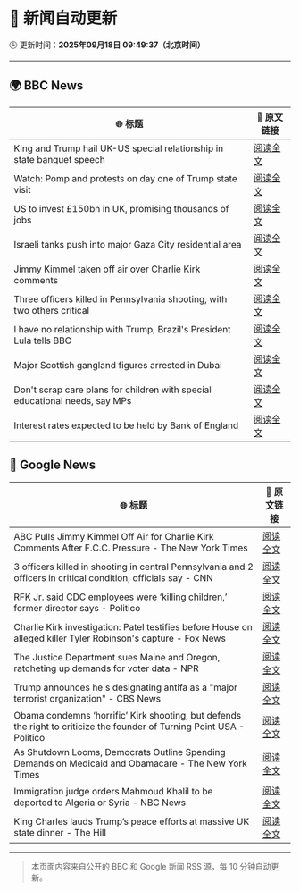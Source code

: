 # 🧠 新闻自动更新

🕒 更新时间：**2025年09月18日 09:49:37（北京时间）**

---

## 🌍 BBC News

| 🌐 标题 | 🔗 原文链接 |
|--------|-------------|
| King and Trump hail UK-US special relationship in state banquet speech | [阅读全文](https://www.bbc.com/news/articles/cz9jyzl4532o?at_medium=RSS&at_campaign=rss) |
| Watch: Pomp and protests on day one of Trump state visit | [阅读全文](https://www.bbc.com/news/videos/cd07v4g0yy3o?at_medium=RSS&at_campaign=rss) |
| US to invest £150bn in UK, promising thousands of jobs | [阅读全文](https://www.bbc.com/news/articles/cx2nllgl3q7o?at_medium=RSS&at_campaign=rss) |
| Israeli tanks push into major Gaza City residential area | [阅读全文](https://www.bbc.com/news/articles/c4gv881exj2o?at_medium=RSS&at_campaign=rss) |
| Jimmy Kimmel taken off air over Charlie Kirk comments | [阅读全文](https://www.bbc.com/news/articles/c203n52x1y9o?at_medium=RSS&at_campaign=rss) |
| Three officers killed in Pennsylvania shooting, with two others critical | [阅读全文](https://www.bbc.com/news/articles/cvg4n4zx48no?at_medium=RSS&at_campaign=rss) |
| I have no relationship with Trump, Brazil's President Lula tells BBC | [阅读全文](https://www.bbc.com/news/articles/c3rv981qv4go?at_medium=RSS&at_campaign=rss) |
| Major Scottish gangland figures arrested in Dubai | [阅读全文](https://www.bbc.com/news/articles/ckged73p340o?at_medium=RSS&at_campaign=rss) |
| Don't scrap care plans for children with special educational needs, say MPs | [阅读全文](https://www.bbc.com/news/articles/c15kwv30007o?at_medium=RSS&at_campaign=rss) |
| Interest rates expected to be held by Bank of England | [阅读全文](https://www.bbc.com/news/articles/cge2q7wvyz3o?at_medium=RSS&at_campaign=rss) |

## 📰 Google News

| 🌐 标题 | 🔗 原文链接 |
|--------|-------------|
| ABC Pulls Jimmy Kimmel Off Air for Charlie Kirk Comments After F.C.C. Pressure - The New York Times | [阅读全文](https://news.google.com/rss/articles/CBMie0FVX3lxTFBTMjVuUHRtRm1FV0hGQWRwNzZGbE93N3JZWjBJS2RrNG9ldTVQbWx4ZUtCMm5pM1lrOFFyTElNUXZJQ2cwbTRNQkpvNUtLYlctUzZ1Y0lFM1hPQTV5UVllM0phM3dJTGhsY2l0ZzhESW1EbFgzR2o5a1d6WQ?oc=5) |
| 3 officers killed in shooting in central Pennsylvania and 2 officers in critical condition, officials say - CNN | [阅读全文](https://news.google.com/rss/articles/CBMickFVX3lxTFBveE5hbU1XY0dkWDZ4SWpObjJNeXNLcHFTb3d4dWVCNi1ncEtuTVBXbjZsNmJFZkRqeFlwUFJMeWtLZm5Rd1YyQVVSdVBLaDZqQnB3MXlkeEN3QlAxRjVzRHpBb2Ftd2pORGxRUXIwa29LZw?oc=5) |
| RFK Jr. said CDC employees were ‘killing children,’ former director says - Politico | [阅读全文](https://news.google.com/rss/articles/CBMi0AFBVV95cUxNS2RsQ0ZpOC1PYWlINU5NUE83eHRNNEhVaVYyMk5iS3NkRkhIQUYtdlhHY0k2RlVaV1E2QjRxeGdXRmJhYzc3YTRqR3FaLU1tOWtwTkJPUTRHNl9oZnhVNjliYXlQQUQ3Z3BuNEwycTZXREVmbTg4REpsaFBmcXlvNktrS1ZvTEhVQm5MVXpacVNBay1kZjBMS1V4Q0JkcmphM1ZJODJjN3lzVl9PdUJoZlVnM0RNNktveE54RzlnWkdjVWtpWHdvS0xjbVZkNnJP?oc=5) |
| Charlie Kirk investigation: Patel testifies before House on alleged killer Tyler Robinson's capture - Fox News | [阅读全文](https://news.google.com/rss/articles/CBMihgFBVV95cUxQZ2g4TXQxdy1GbFZqeU1VSGhEenY1R1JCQk9OR1N1V3Jqc2dyUEFHellfOUxOT1R1TVl3T2I5YXNTMnNRejlIU0x3WkpfaWl5MGFhQnZybFBFS19STzdQNFZ1ZThBYngwNjdlRkxGMk1jVFphZXJnVkRjcGIxenFDZnJsUkM4d9IBiwFBVV95cUxNN2J0eGsyNGJMd0JCR1RVXzFxSi0xZU5FNTBZT3A4bUE0SWdZcmQ4d2hDU2k5allMSjZJYzZ4RUZuRXBTdnV3THp0cFM5ZjZQWW54MnMtaEM5UlVTZ21reDl1RDd3OXdxNFBpYkpvcEEwTXdBVE9DNEZqaXljSndnT1RfQmk2MlhuU3Vn?oc=5) |
| The Justice Department sues Maine and Oregon, ratcheting up demands for voter data - NPR | [阅读全文](https://news.google.com/rss/articles/CBMiggFBVV95cUxOUm1oNE9nVDV6QlBSNHJqU0NZa1JTVFdUT184eENMcFpvZ08zbTBQbUY1TTNBSDhieHRZM0xGUVVhRTJySmlHRUVhOHcyNmx3YVoxM2pLeWhUTE1PdW9aNTVsdXRueGg2N25fcDZqeGFpSUUyaFdyZnZobFUwTnJZRU1n?oc=5) |
| Trump announces he's designating antifa as a "major terrorist organization" - CBS News | [阅读全文](https://news.google.com/rss/articles/CBMie0FVX3lxTE9CSy1QRmxLem5CSVJqNjdoMTVucHRWaEd3eG1kbHRLdE5aSF9tNWVxcGE0bmJhV192UDc3cGNDRmVSOG9yRWdPUWZBemVOX2ZDZVBrcWoxYTRwRVB3bTJna0dlU2dXUVI5TDhCU0oyQ3JnN295QlYtVHA2RQ?oc=5) |
| Obama condemns ‘horrific’ Kirk shooting, but defends the right to criticize the founder of Turning Point USA - Politico | [阅读全文](https://news.google.com/rss/articles/CBMieEFVX3lxTE5BVDJKdEZ4dEtteldwRmx6UWlORFBUaUlROXI4QVQ5dk5YWWxvekhkOTNKa2hrZVF4a1ZwZVF5UjItdGNMMTBZTWI1a0R2eEpoQVlzRkhLX3VMb0xfSXpRM0d3TVNIY2M3TFNRWHU3cGRSRWR5aUI4aA?oc=5) |
| As Shutdown Looms, Democrats Outline Spending Demands on Medicaid and Obamacare - The New York Times | [阅读全文](https://news.google.com/rss/articles/CBMikAFBVV95cUxPZ3ozeVhoS2xES0VKR3p5UXBDZHV6UXZLa0ZsVGdXb3NUVHFlOVhLMm84cDQta3MyTEFhSnBrZDhlYlFaQlRqQ016NE01ZmlNMzRTZFJucWhBM1ZhNmtuNTF6cDgzYnZOZ1lKemFWNWxoLXlsdEhrUnhkT2l5dkRyallHOWhuYk1LcUh3eDI3SmQ?oc=5) |
| Immigration judge orders Mahmoud Khalil to be deported to Algeria or Syria - NBC News | [阅读全文](https://news.google.com/rss/articles/CBMirwFBVV95cUxONVlsaHo3bzdJYXBKQzJfRDF0eVNYS2EtbnREQXBLTzNxUmxnMzhhV1JEYTdGR25GT01sZTJsVWVPdFFnOFVVamFHamVBb2d5aUREUl9lbGpVcG4zUzZTZVhITU9HaVdBaW9ZVEZnRUVENmk3bVI2cUxxQzZSZl9JdHVSWFFaTlhHVFhBZWpoem9wN2pzNlVCbmFCTm1sRGVwQkRjeXozMWdtTmUtTk9B0gFWQVVfeXFMTnF6UjdKNTBMbm9SLTEtQUc2QW5SSWhiUnZyTzRvRkpsQ3J0eHpXWGFNSzUwbkRHMGdOcnN6SEVGaERUTW5PVktVVEM1alg1dkpXRjBSNEE?oc=5) |
| King Charles lauds Trump’s peace efforts at massive UK state dinner - The Hill | [阅读全文](https://news.google.com/rss/articles/CBMihgFBVV95cUxQblZ1TURHSXhUUmlkRmdMMk9NMmlnV1dlMTZMWG1ETFp1QlhfSTllQkpXUnpoVDU0VEc4X3ZMWmlPZmk2R0VhZ3ZRYkx6UUVDdDRNWEY0V2hHcUF3bEhyM1ZRLU92N3huWHFxN3UzWW0yMjZsVjR4enVBb3Vad3hPdEVPcGFrd9IBiwFBVV95cUxOTjdtc2l0cEJqa2psRU10ZEZxZTk2VXdNSk0yTGx5LU9Wc0NIZWVmQWJBVm5KQjNoc0JacFVPMzFyX29CMzNzYnVKaFlTTHFtcm1WN3FOVERVTW5LOUtud3owaTI2TWJhbzYyZEU5OFVTSUpsblc3SGtIc3hHWUJjUklhNjlzNHFKZVc4?oc=5) |

---
> 本页面内容来自公开的 BBC 和 Google 新闻 RSS 源，每 10 分钟自动更新。